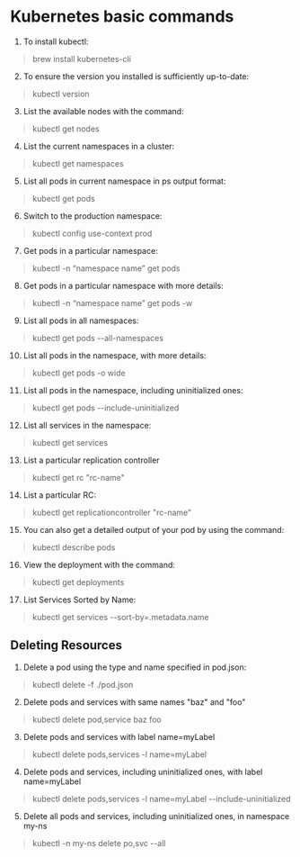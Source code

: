 # Kubernetes basic commands

1. To install kubectl:
  > brew install kubernetes-cli

2. To ensure the version you installed is sufficiently up-to-date:
  > kubectl version

3. List the available nodes with the command:
  > kubectl get nodes

4. List the current namespaces in a cluster: 
  > kubectl get namespaces

5. List all pods in current namespace in ps output format:
> kubectl get pods

6. Switch to the production namespace:
> kubectl config use-context prod

7. Get pods in a particular namespace:
> kubectl -n “namespace name” get pods

8. Get pods in a particular namespace with more details:
> kubectl -n “namespace name” get pods -w

9. List all pods in all namespaces:
> kubectl get pods --all-namespaces  

10. List all pods in the namespace, with more details:
> kubectl get pods -o wide         

11. List all pods in the namespace, including uninitialized ones:
> kubectl get pods --include-uninitialized      

12. List all services in the namespace:
> kubectl get services

13. List a particular replication controller
> kubectl get rc "rc-name"

14. List a particular RC:
> kubectl get replicationcontroller "rc-name"

15. You can also get a detailed output of your pod by using the command:
> kubectl describe pods

16. View the deployment with the command:
> kubectl get deployments

17. List Services Sorted by Name:
> kubectl get services --sort-by=.metadata.name

## Deleting Resources ##
1. Delete a pod using the type and name specified in pod.json:
> kubectl delete -f ./pod.json 

2. Delete pods and services with same names "baz" and "foo"
> kubectl delete pod,service baz foo 

3. Delete pods and services with label name=myLabel
> kubectl delete pods,services -l name=myLabel  

4. Delete pods and services, including uninitialized ones, with label name=myLabel
> kubectl delete pods,services -l name=myLabel --include-uninitialized

5. Delete all pods and services, including uninitialized ones, in namespace my-ns
> kubectl -n my-ns delete po,svc --all
